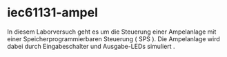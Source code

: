# iec61131-ampel
In diesem Laborversuch geht es um die Steuerung einer Ampelanlage mit einer Speicherprogrammierbaren Steuerung ( SPS ). Die Ampelanlage wird dabei durch Eingabeschalter und Ausgabe-LEDs simuliert .
